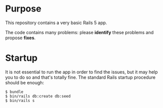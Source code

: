# Purpose

This repository contains a very basic Rails 5 app.

The code contains many problems: please **identify** these problems and propose **fixes**.

# Startup

It is not essential to run the app in order to find the issues, but it may help you to do so and that's totally fine. The standard Rails startup procedure should be enough:

````
$ bundle
$ bin/rails db:create db:seed
$ bin/rails s
````
